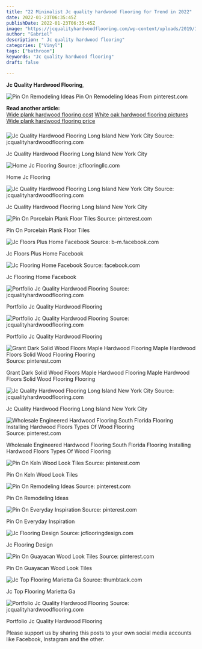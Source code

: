 ```yaml
---
title: "22 Minimalist Jc quality hardwood flooring for Trend in 2022"
date: 2022-01-23T06:35:45Z
publishDate: 2022-01-23T06:35:45Z
image: "https://jcqualityhardwoodflooring.com/wp-content/uploads/2019/11/JCQualityP8-1024x768.jpg"
author: "Gabriel"
description: " Jc quality hardwood flooring"
categories: ["Vinyl"]
tags: ["bathroom"]
keywords: "Jc quality hardwood flooring"
draft: false

---
```

<!-- Head tag Code -->
**Jc Quality Hardwood Flooring**, 

![Pin On Remodeling Ideas](https://i.pinimg.com/originals/13/b5/b5/13b5b5755ea393b0eab26556e7e6f3a0.jpg "Pin On Remodeling Ideas")
Pin On Remodeling Ideas From pinterest.com

**Read another article:**  
[Wide plank hardwood flooring cost](/wide-plank-hardwood-flooring-cost/)
[White oak hardwood flooring pictures](/white-oak-hardwood-flooring-pictures/)
[Wide plank hardwood flooring price](/wide-plank-hardwood-flooring-price/)




### 

 


![Jc Quality Hardwood Flooring Long Island New York City](https://jcqualityhardwoodflooring.com/wp-content/uploads/2019/11/JCQualityP6-1024x768.jpg "Jc Quality Hardwood Flooring Long Island New York City")
Source: jcqualityhardwoodflooring.com

Jc Quality Hardwood Flooring Long Island New York City  

![Home Jc Flooring](https://static.wixstatic.com/media/0d4e1d80c5124582a8245efdaa78a4d5.jpg/v1/fill/w_640,h_560,fp_0.50_0.50,q_80,usm_0.66_1.00_0.01/0d4e1d80c5124582a8245efdaa78a4d5.webp "Home Jc Flooring")
Source: jcflooringllc.com

Home Jc Flooring  

![Jc Quality Hardwood Flooring Long Island New York City](https://jcqualityhardwoodflooring.com/wp-content/uploads/2019/11/JCQuality11-1024x768.jpg "Jc Quality Hardwood Flooring Long Island New York City")
Source: jcqualityhardwoodflooring.com

Jc Quality Hardwood Flooring Long Island New York City  

![Pin On Porcelain Plank Floor Tiles](https://i.pinimg.com/originals/2d/d1/5d/2dd15df237b80bbbe0979b944f5eefc2.jpg "Pin On Porcelain Plank Floor Tiles")
Source: pinterest.com

Pin On Porcelain Plank Floor Tiles  

![Jc Floors Plus Home Facebook](https://lookaside.fbsbx.com/lookaside/crawler/media/?media_id=1998066697008624 "Jc Floors Plus Home Facebook")
Source: b-m.facebook.com

Jc Floors Plus Home Facebook  

![Jc Flooring Home Facebook](https://lookaside.fbsbx.com/lookaside/crawler/media/?media_id=549747405192411 "Jc Flooring Home Facebook")
Source: facebook.com

Jc Flooring Home Facebook  

![Portfolio Jc Quality Hardwood Flooring](https://jcqualityhardwoodflooring.com/wp-content/uploads/2019/11/JCQualityP7-1024x768.jpg "Portfolio Jc Quality Hardwood Flooring")
Source: jcqualityhardwoodflooring.com

Portfolio Jc Quality Hardwood Flooring  

![Portfolio Jc Quality Hardwood Flooring](https://jcqualityhardwoodflooring.com/wp-content/uploads/2019/11/JCQuality6-1024x768.jpg "Portfolio Jc Quality Hardwood Flooring")
Source: jcqualityhardwoodflooring.com

Portfolio Jc Quality Hardwood Flooring  

![Grant Dark Solid Wood Floors Maple Hardwood Flooring Maple Hardwood Floors Solid Wood Flooring Flooring](https://i.pinimg.com/originals/09/b2/49/09b249458807f01d2495ad387442c0be.jpg "Grant Dark Solid Wood Floors Maple Hardwood Flooring Maple Hardwood Floors Solid Wood Flooring Flooring")
Source: pinterest.com

Grant Dark Solid Wood Floors Maple Hardwood Flooring Maple Hardwood Floors Solid Wood Flooring Flooring  

![Jc Quality Hardwood Flooring Long Island New York City](https://jcqualityhardwoodflooring.com/wp-content/uploads/2019/11/JCQuality3-1024x768.jpg "Jc Quality Hardwood Flooring Long Island New York City")
Source: jcqualityhardwoodflooring.com

Jc Quality Hardwood Flooring Long Island New York City  

![Wholesale Engineered Hardwood Flooring South Florida Flooring Installing Hardwood Floors Types Of Wood Flooring](https://i.pinimg.com/originals/80/49/d8/8049d84110860e982a22c45c0709994e.jpg "Wholesale Engineered Hardwood Flooring South Florida Flooring Installing Hardwood Floors Types Of Wood Flooring")
Source: pinterest.com

Wholesale Engineered Hardwood Flooring South Florida Flooring Installing Hardwood Floors Types Of Wood Flooring  

![Pin On Keln Wood Look Tiles](https://i.pinimg.com/originals/0f/27/c7/0f27c7edfef7e617b1059a5d6a44e541.jpg "Pin On Keln Wood Look Tiles")
Source: pinterest.com

Pin On Keln Wood Look Tiles  

![Pin On Remodeling Ideas](https://i.pinimg.com/originals/13/b5/b5/13b5b5755ea393b0eab26556e7e6f3a0.jpg "Pin On Remodeling Ideas")
Source: pinterest.com

Pin On Remodeling Ideas  

![Pin On Everyday Inspiration](https://i.pinimg.com/originals/39/31/67/393167a90d9f669ab27dcfe08b6c428e.jpg "Pin On Everyday Inspiration")
Source: pinterest.com

Pin On Everyday Inspiration  

![Jc Flooring Design](https://img1.wsimg.com/isteam/ip/0c3922a6-c591-4081-b13e-a78df8052d93/20180801_131805%20(with%20logo).jpg/:/rs=w:1023,cg:true,m "Jc Flooring Design")
Source: jcflooringdesign.com

Jc Flooring Design  

![Pin On Guayacan Wood Look Tiles](https://i.pinimg.com/originals/dd/25/34/dd253453bcd02824d6258aaa488ad214.jpg "Pin On Guayacan Wood Look Tiles")
Source: pinterest.com

Pin On Guayacan Wood Look Tiles  

![Jc Top Flooring Marietta Ga](https://production-next-images-cdn.thumbtack.com/i/344804419165257730/width/1024.jpeg "Jc Top Flooring Marietta Ga")
Source: thumbtack.com

Jc Top Flooring Marietta Ga  

![Portfolio Jc Quality Hardwood Flooring](https://jcqualityhardwoodflooring.com/wp-content/uploads/2019/11/JCQualityP8-1024x768.jpg "Portfolio Jc Quality Hardwood Flooring")
Source: jcqualityhardwoodflooring.com

Portfolio Jc Quality Hardwood Flooring  

Please support us by sharing this posts to your own social media accounts like Facebook, Instagram and the other.

